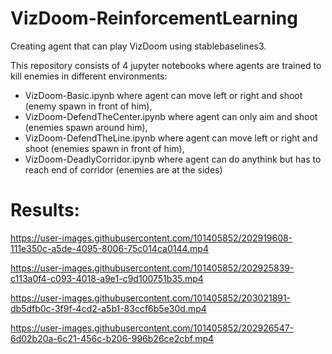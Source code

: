 # VizDoom-ReinforcementLearning
Creating agent that can play VizDoom using stablebaselines3.

This repository consists of 4 jupyter notebooks where agents are trained to kill enemies in different environments:
  - VizDoom-Basic.ipynb where agent can move left or right and shoot (enemy spawn in front of him),
  - VizDoom-DefendTheCenter.ipynb where agent can only aim and shoot (enemies spawn around him),
  - VizDoom-DefendTheLine.ipynb where agent can move left or right and shoot (enemies spawn in front of him),
  - VizDoom-DeadlyCorridor.ipynb where agent can do anythink but has to reach end of corridor (enemies are at the sides)
  

# Results:

https://user-images.githubusercontent.com/101405852/202919608-111e350c-a5de-4095-8006-75c014ca0144.mp4

https://user-images.githubusercontent.com/101405852/202925839-c113a0f4-c093-4018-a9e1-c9d100751b35.mp4

https://user-images.githubusercontent.com/101405852/203021891-db5dfb0c-3f9f-4cd2-a5b1-83ccf6b5e30d.mp4

https://user-images.githubusercontent.com/101405852/202926547-6d02b20a-6c21-456c-b206-996b26ce2cbf.mp4
